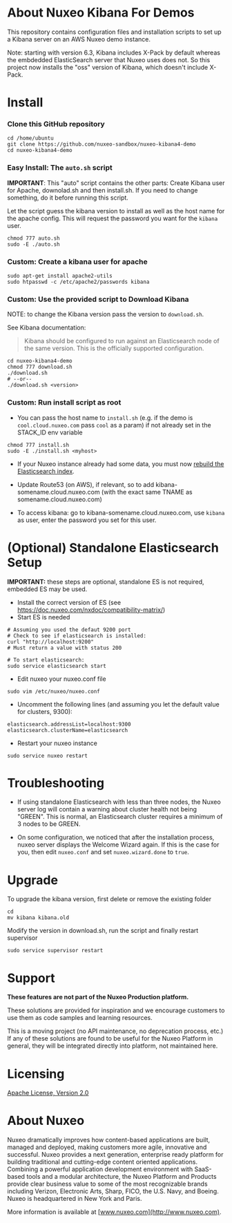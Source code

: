 # About Nuxeo Kibana For Demos

This repository contains configuration files and installation scripts to set up a Kibana server on an AWS Nuxeo demo instance.

Note: starting with version 6.3, Kibana includes X-Pack by default whereas the embdedded ElasticSearch server that Nuxeo uses does not. So this project now installs the "oss" version of Kibana, which doesn't include X-Pack.

# Install

### Clone this GitHub repository

```
cd /home/ubuntu
git clone https://github.com/nuxeo-sandbox/nuxeo-kibana4-demo
cd nuxeo-kibana4-demo
```

### Easy Install: The `auto.sh` script

**IMPORTANT**: This "auto" script contains the other parts: Create Kibana user for Apache, downolad.sh and then install.sh. If you need to change something, do it before running this script.

Let the script guess the kibana version to install as well as the host name for the apache config. This will request the password you want for the `kibana` user.

```
chmod 777 auto.sh
sudo -E ./auto.sh
```


### Custom: Create a kibana user for apache

```
sudo apt-get install apache2-utils
sudo htpasswd -c /etc/apache2/passwords kibana
```

### Custom: Use the provided script to Download Kibana

NOTE: to change the Kibana version pass the version to `download.sh`.

See Kibana documentation:
> Kibana should be configured to run against an Elasticsearch node of the same version. This is the officially supported configuration.

```
cd nuxeo-kibana4-demo
chmod 777 download.sh
./download.sh
# --or--
./download.sh <version>
```

### Custom: Run install script as root
  * You can pass the host name to `install.sh` (e.g. if the demo is `cool.cloud.nuxeo.com` pass `cool` as a param) if not already set in the STACK_ID env variable

```
chmod 777 install.sh
sudo -E ./install.sh <myhost>
```

* If your Nuxeo instance already had some data, you must now [rebuild the Elasticsearch index](https://doc.nuxeo.com/display/ADMINDOC/Elasticsearch+Setup#ElasticsearchSetup-RebuildingtheIndexRebuildingtheIndex).

* Update Route53 (on AWS), if relevant, so to add kibana-somename.cloud.nuxeo.com (with the exact same TNAME as somename.cloud.nuxeo.com)

* To access kibana:  go to kibana-somename.cloud.nuxeo.com, use `kibana` as user, enter the password you set for this user.

# (Optional) Standalone Elasticsearch Setup

**IMPORTANT:** these steps are optional, standalone ES is not required, embedded ES may be used.

* Install the correct version of ES (see https://doc.nuxeo.com/nxdoc/compatibility-matrix/)
* Start ES is needed

```
# Assuming you used the defaut 9200 port
# Check to see if elasticsearch is installed:
curl "http://localhost:9200"
# Must return a value with status 200

# To start elasticsearch:
sudo service elasticsearch start
```

* Edit nuxeo your nuxeo.conf file

```
sudo vim /etc/nuxeo/nuxeo.conf
```

* Uncomment the following lines (and assuming you let the default value for clusters, 9300):

```
elasticsearch.addressList=localhost:9300
elasticsearch.clusterName=elasticsearch
```

* Restart your nuxeo instance

```
sudo service nuxeo restart
```


# Troubleshooting

* If using standalone Elasticsearch with less than three nodes, the Nuxeo server log will contain a warning about cluster health not being "GREEN". This is normal, an Elasticsearch cluster requires a minimum of 3 nodes to be GREEN.

* On some configuration, we noticed that after the installation process, nuxeo server displays the Welcome Wizard again. If this is the case for you, then edit `nuxeo.conf` and set `nuxeo.wizard.done` to `true`.

# Upgrade

To upgrade the kibana version, first delete or remove the existing folder

```
cd
mv kibana kibana.old
```

Modify the version in download.sh, run the script and finally restart supervisor

```
sudo service supervisor restart
```


# Support

**These features are not part of the Nuxeo Production platform.**

These solutions are provided for inspiration and we encourage customers to use them as code samples and learning resources.

This is a moving project (no API maintenance, no deprecation process, etc.) If any of these solutions are found to be useful for the Nuxeo Platform in general, they will be integrated directly into platform, not maintained here.


# Licensing

[Apache License, Version 2.0](http://www.apache.org/licenses/LICENSE-2.0)


# About Nuxeo

Nuxeo dramatically improves how content-based applications are built, managed and deployed, making customers more agile, innovative and successful. Nuxeo provides a next generation, enterprise ready platform for building traditional and cutting-edge content oriented applications. Combining a powerful application development environment with SaaS-based tools and a modular architecture, the Nuxeo Platform and Products provide clear business value to some of the most recognizable brands including Verizon, Electronic Arts, Sharp, FICO, the U.S. Navy, and Boeing. Nuxeo is headquartered in New York and Paris.

More information is available at [www.nuxeo.com](http://www.nuxeo.com).

